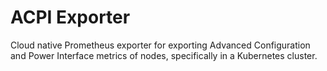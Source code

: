 # ACPI Exporter

Cloud native Prometheus exporter for exporting Advanced Configuration and Power Interface metrics of nodes, specifically in a Kubernetes cluster.
